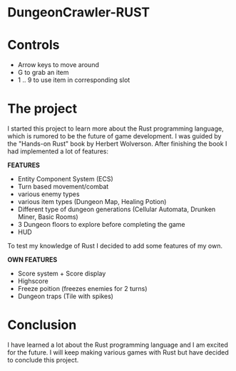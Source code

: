 # DungeonCrawler-RUST

# Controls
- Arrow keys to move around
- G to grab an item
- 1 .. 9 to use item in corresponding slot

# The project
I started this project to learn more about the Rust programming language, which is rumored to be the future of game development.
I was guided by the "Hands-on Rust" book by Herbert Wolverson.
After finishing the book I had implemented a lot of features:

**FEATURES**
- Entity Component System (ECS)
- Turn based movement/combat
- various enemy types
- various item types (Dungeon Map, Healing Potion)
- Different type of dungeon generations (Cellular Automata, Drunken Miner, Basic Rooms)
- 3 Dungeon floors to explore before completing the game
- HUD

To test my knowledge of Rust I decided to add some features of my own.

**OWN FEATURES**
- Score system + Score display
- Highscore
- Freeze poition (freezes enemies for 2 turns)
- Dungeon traps (Tile with spikes)

# Conclusion

I have learned a lot about the Rust programming language and I am excited for the future. I will keep making various games with Rust but have decided to conclude this project.
